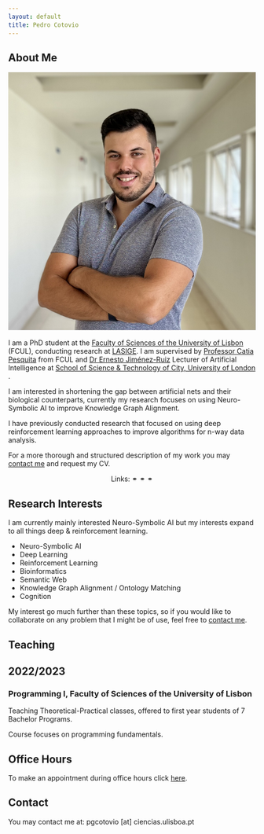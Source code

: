 ```yaml
---
layout: default
title: Pedro Cotovio
---
```


## About Me

<img class="profile-picture" src="me.jpeg">

I am a PhD student at the <a target="_blank" href="https://ciencias.ulisboa.pt/">Faculty of Sciences of the University of Lisbon</a> (FCUL), conducting research at <a target="_blank" href="https://www.lasige.pt/">LASIGE</a>. I am supervised by <a target="_blank" href="http://www.di.fc.ul.pt/~catiapesquita/">Professor Catia Pesquita</a> from FCUL and <a target="_blank" href="https://www.city.ac.uk/about/people/academics/ernesto-jimenez-ruiz">Dr Ernesto Jiménez-Ruiz</a> Lecturer of Artificial Intelligence at <a target="_blank" href="https://www.city.ac.uk/about/schools/science-technology">School of Science & Technology of City, University of London </a>.

I am interested in shortening the gap between artificial nets and their biological counterparts, currently my research focuses on using Neuro-Symbolic AI to improve Knowledge Graph Alignment.

I have previously conducted research that focused on using deep reinforcement learning approaches to improve algorithms for n-way data analysis.

For a more thorough and structured description of my work you may [contact me](#contact) and request my CV.

<p align="center">
Links:
  <a target="_blank" href="https://scholar.google.com/citations?user=HJy-H6sAAAAJ"><i class="fas fa-graduation-cap"></i></a> ⚭
  <a target="_blank" href="https://orcid.org/0000-0001-6724-899X"><i class="fab fa-orcid"></i></a> ⚭
  <a target="_blank" href="https://github.com/PedroCotovio/"><i class="fab fa-github"></i></a> ⚭
  <a target="_blank" href="https://www.linkedin.com/in/pedro-cotovio"><i class="fab fa-linkedin"></i></a>
</p>

## Research Interests

I am currently mainly interested Neuro-Symbolic AI but my interests expand to all things deep & reinforcement learning.

* Neuro-Symbolic AI
* Deep Learning
* Reinforcement Learning
* Bioinformatics
* Semantic Web
* Knowledge Graph Alignment / Ontology Matching
* Cognition

My interest go much further than these topics, so if you would like to collaborate on any problem that I might be of use, feel free to [contact me](#contact).

## Teaching

## 2022/2023

[comment]: <> (### Intelligent Systems, Faculty of Sciences of the University of Lisbon)

[comment]: <> (Teaching Theoretical-Pratical classes, offered to different bachelor degrees within the Faculty, in the 2nd Semester.)

[comment]: <> (Class covers Artificial Intelligence Fundamentals, such as search algorithms, going all the way to Machine Learning Fundamentals.)

[comment]: <> (### Advanced Machine Learning, Faculty of Sciences of the University of Lisbon)

[comment]: <> (Teaching Theoretical-Practical classes, offered to all Department of Informatics Masters' Programs in the 2nd Semester.)

[comment]: <> (Class focuses on more advanced topics such as Ensemble Learning, Markov Models, Deep Learning and Reinforcement Learning.)

### Programming I, Faculty of Sciences of the University of Lisbon

Teaching Theoretical-Practical classes, offered to first year students of 7 Bachelor Programs.

Course focuses on programming fundamentals.

[comment]: <> (## Science Communication)

[comment]: <> (## Publications)

## Office Hours

To make an appointment during office hours click [here](https://doodle.com/bp/pedrocotovio/-consultation-hours).

## Contact

You may contact me at: pgcotovio [at] ciencias.ulisboa.pt
